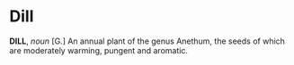 # Dill

**DILL**, _noun_ \[G.\] An annual plant of the genus Anethum, the seeds of which are moderately warming, pungent and aromatic.